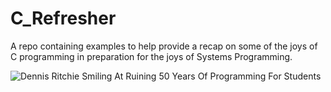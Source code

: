 # C_Refresher
A repo containing examples to help provide a recap on some of the joys of C programming in preparation for the joys of Systems Programming.

![Dennis Ritchie Smiling At Ruining 50 Years Of Programming For Students](https://www.pc-freak.net/images/Dennis_Ritchie_black_and_white_pic.jpg)
